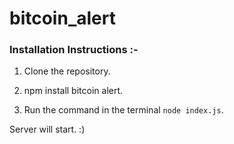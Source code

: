 # bitcoin_alert

### Installation Instructions :-

1) Clone the repository.

2) npm install bitcoin alert.

3) Run the command in the terminal `node index.js`.

Server will start. :)
